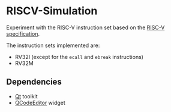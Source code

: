 # RISCV-Simulation

Experiment with the RISC-V instruction set based on
the [RISC-V specification](https://riscv.org/wp-content/uploads/2017/05/riscv-spec-v2.2.pdf).

The instruction sets implemented are:

- RV32I (except for the `ecall` and `ebreak` instructions)
- RV32M

## Dependencies

- [Qt](https://www.qt.io/) toolkit
- [QCodeEditor](https://github.com/Megaxela/QCodeEditor) widget